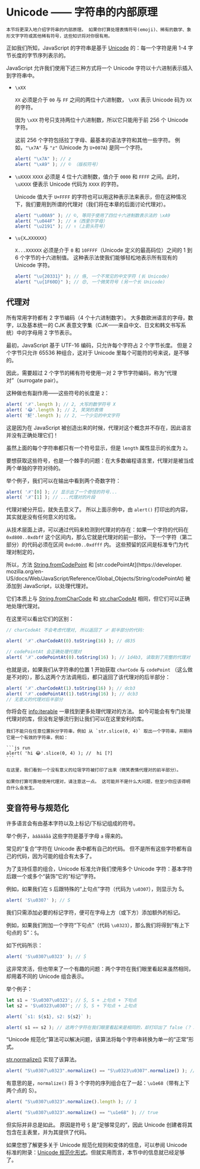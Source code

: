 
# Unicode —— 字符串的内部原理

```warn header="进阶知识"
本节将更深入地介绍字符串的内部原理。 如果你打算处理表情符号(emoji)、稀有的数学、象形文字字符或其他稀有符号，这些知识将对你很有用。
```

正如我们所知，JavaScript 的字符串是基于 [Unicode](https://en.wikipedia.org/wiki/Unicode) 的：每一个字符是用 1-4 字节长度的字节序列表示的。

JavaScript 允许我们使用下述三种方式将一个 Unicode 字符以十六进制表示插入到字符串中。

- `\xXX`

    `XX` 必须是介于 `00` 与 `FF` 之间的两位十六进制数， `\xXX` 表示 Unicode 码为 `XX` 的字符。

    因为 `\xXX` 符号只支持两位十六进制数，所以它只能用于前 256 个 Unicode 字符。

    这前 256 个字符包括拉丁字母、最基本的语法字符和其他一些字符。 例如，`"\x7A"` 与 `"z"` (Unicode 为 `U+007A`) 是同一个字符。

    ```js run
    alert( "\x7A" ); // z
    alert( "\xA9" ); // © （版权符号）
    ```

- `\uXXXX`
    `XXXX` 必须是 4 位十六进制数，值介于 `0000` 和 `FFFF` 之间。此时， `\uXXXX` 便表示 Unicode 代码为 `XXXX` 的字符。

    Unicode 值大于 `U+FFFF` 的字符也可以用这种表示法来表示，但在这种情况下，我们要用到所谓的代理对（我们将在本章的后面讨论代理对）。

    ```js run
    alert( "\u00A9" ); // ©, 等同于使用了四位十六进制数表示法的 \xA9
    alert( "\u044F" ); // я（西里尔字母）
    alert( "\u2191" ); // ↑（上箭头符号）
    ```

- `\u{X…XXXXXX}`

    `X...XXXXXX` 必须是介于 `0` 和 `10FFFF`（Unicode 定义的最高码位）之间的 1 到 6 个字节的十六进制值。 这种表示法使我们能够轻松地表示所有现有的 Unicode 字符。

    ```js run
    alert( "\u{20331}" ); // 佫, 一个不常见的中文字符 (长 Unicode)
    alert( "\u{1F60D}" ); // 😍, 一个微笑符号 (另一个长 Unicode)
    ```

## 代理对

所有常用字符都有 2 字节编码（4 个十六进制数字）。 大多数欧洲语言的字母，数字，以及基本统一的 CJK 表意文字集（CJK——来自中文、日文和韩文书写系统）中的字母用 2 字节表示。

最初，JavaScript 基于 UTF-16 编码，只允许每个字符占 2 个字节长度。 但是 2 个字节只允许 65536 种组合，这对于 Unicode 里每个可能符的号来说，是不够的。

因此，需要超过 2 个字节的稀有符号使用一对 2 字节字符编码，称为“代理对”（surrogate pair）。

这种做也有副作用——这些符号的长度是 `2`：

```js run
alert( '𝒳'.length ); // 2, 大写的数学符号 X
alert( '😂'.length ); // 2, 笑哭的表情
alert( '𩷶'.length ); // 2, 一个少见的中文字符
```

这是因为在 JavaScript 被创造出来的时候，代理对这个概念并不存在，因此语言并没有正确处理它们！

虽然上面的每个字符串都只有一个符号显示，但是 `length` 属性显示的长度为 `2`。

要想获取这些符号，也是一个棘手的问题：在大多数编程语言里，代理对是被当成两个单独的字符对待的。

举个例子，我们可以在输出中看到两个奇数字符：

```js run
alert( '𝒳'[0] ); // 显示出了一个奇怪的符号...
alert( '𝒳'[1] ); // ...代理对的片段
```

代理对被分开后，就失去意义了。 所以上面示例中，由 `alert()` 打印出的内容，其实就是没有任何意义的垃圾。

从技术层面上讲，可以通过代码来检测到代理对的存在：如果一个字符的代码在 `0xd800..0xdbff` 这个区间内，那么它就是代理对的前一部分。 下一个字符（第二部分）的代码必须在区间 `0xdc00..0xdfff` 内。 这些预留的区间是标准专门为代理对制定的，

所以，方法 [String.fromCodePoint](https://developer.mozilla.org/en-US/docs/Web/JavaScript/Reference/Global_Objects/String/fromCodePoint) 和 [str.codePointAt](https://developer. mozilla.org/en-US/docs/Web/JavaScript/Reference/Global_Objects/String/codePointAt) 被添加到 JavaScript，以处理代理对。

它们本质上与 [String.fromCharCode](mdn:js/String/fromCharCode) 和 [str.charCodeAt](mdn:js/String/charCodeAt) 相同，但它们可以正确地处理代理对。

在这里可以看出它们的区别：

```js run
// charCodeAt 不会考虑代理对, 所以返回了 𝒳 前半部分的代码:

alert( '𝒳'.charCodeAt(0).toString(16) ); // d835

// codePointAt 会正确处理代理对
alert( '𝒳'.codePointAt(0).toString(16) ); // 1d4b3, 读取到了完整的代理对
```

也就是说，如果我们从字符串的位置 1 开始获取 `charCode` 与 `codePoint` （这么做是不对的），那么这两个方法调用后，都只返回了该代理对的后半部分：

```js run
alert( '𝒳'.charCodeAt(1).toString(16) ); // dcb3
alert( '𝒳'.codePointAt(1).toString(16) ); // dcb3
// 无意义的代理对后半部分
```

你将会在 <info:iterable> 一章找到更多处理代理对的方法。 如今可能会有专门处理代理对的库，但没有足够流行到让我们可以在这里安利的库。

````warn header="注意：在任意点拆分字符串是危险的"
我们不能只在任意位置拆分字符串，例如 从 `str.slice(0, 4)` 取出一个字符串，并期待它是一个有效的字符串，例如：

```js run
alert( 'hi 😂'.slice(0, 4) ); //  hi [?]
```

在这里，我们看到一个没有意义的垃圾字符被打印了出来（微笑表情代理对的前半部分）。

如果你打算可靠地使用代理对，请注意这一点。 这可能并不是什么大问题，但至少你应该得明白什么会发生。
````

## 变音符号与规范化

许多语言会有由基本字符以及上标记/下标记组成的符号。

举个例子，`àáâäãåā` 这些字符是基于字母 `a` 得来的。

常见的“复合”字符在 Unicode 表中都有自己的代码。 但不是所有这些字符都有自己的代码，因为可能的组合有太多了。

为了支持任意的组合，Unicode 标准允许我们使用多个 Unicode 字符：基本字符后跟一个或多个“装饰”它的“标记”字符。

例如，如果我们在 `S` 后跟特殊的“上句点”字符（代码为 `\u0307`），则显示为 Ṡ。

```js run
alert( 'S\u0307' ); // Ṡ
```

我们只需添加必要的标记字符，便可在字母上方（或下方）添加额外的标记。

例如，如果我们附加一个字符“下句点”（代码 `\u0323`），那么我们将得到“有上下句点的 S”：`Ṩ`。

如下代码所示：

```js run
alert( 'S\u0307\u0323' ); // Ṩ
```

这非常灵活，但也带来了一个有趣的问题：两个字符在我们眼里看起来虽然相同，却用着不同的 Unicode 组合表示。

举个例子：

```js run
let s1 = 'S\u0307\u0323'; // Ṩ, S + 上句点 + 下句点
let s2 = 'S\u0323\u0307'; // Ṩ, S + 下句点 + 上句点

alert( `s1: ${s1}, s2: ${s2}` );

alert( s1 == s2 ); // 这两个字符在我们眼里看起来是相同的，却打印出了 false（？！）
```

“Unicode 规范化”算法可以解决问题，该算法将每个字符串转换为单一的“正常”形式。

[str.normalize()](mdn:js/String/normalize) 实现了该算法。

```js run
alert( "S\u0307\u0323".normalize() == "S\u0323\u0307".normalize() ); // true
```

有意思的是，`normalize()` 将 3 个字符的序列组合在了一起：`\u1e68`（带有上下两个点的 S）。

```js run
alert( "S\u0307\u0323".normalize().length ); // 1

alert( "S\u0307\u0323".normalize() == "\u1e68" ); // true
```

但实际并非总是如此。 原因是符号 `Ṩ` 是“足够常见的”，因此 Unicode 创建者将其包含在主表里，并为其提供了代码。

如果您想了解更多关于 Unicode 规范化规则和变体的信息，可以参阅 Unicode 标准的附录：[Unicode 规范化形式](https://www.unicode.org/reports/tr15/)。但就实用而言，本节中的信息就已经足够了。
